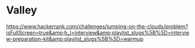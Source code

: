 # Valley
https://www.hackerrank.com/challenges/jumping-on-the-clouds/problem?isFullScreen=true&amp;h_l=interview&amp;playlist_slugs%5B%5D=interview-preparation-kit&amp;playlist_slugs%5B%5D=warmup
